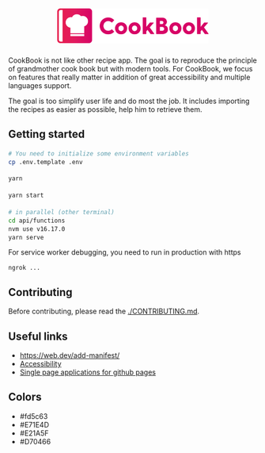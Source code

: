<h1 align="center">
  <img src="src/assets/logo.svg" alt="CookBook" height="70">
</h1>

CookBook is not like other recipe app. The goal is to reproduce the principle of grandmother cook book but with modern tools. For CookBook, we focus on features that really matter in addition of great accessibility and multiple languages support.

The goal is too simplify user life and do most the job. It includes importing the recipes as easier as possible, help him to retrieve them.

## Getting started

```bash
# You need to initialize some environment variables
cp .env.template .env

yarn

yarn start

# in parallel (other terminal)
cd api/functions
nvm use v16.17.0
yarn serve
```

For service worker debugging, you need to run in production with https

```
ngrok ...

```

## Contributing

Before contributing, please read the [./CONTRIBUTING.md](Guidelines).

## Useful links

- https://web.dev/add-manifest/
- [Accessibility](https://reactjs.org/docs/accessibility.html)
- [Single page applications for github pages](https://github.com/rafgraph/spa-github-pages)

## Colors

- #fd5c63
- #E71E4D
- #E21A5F
- #D70466
